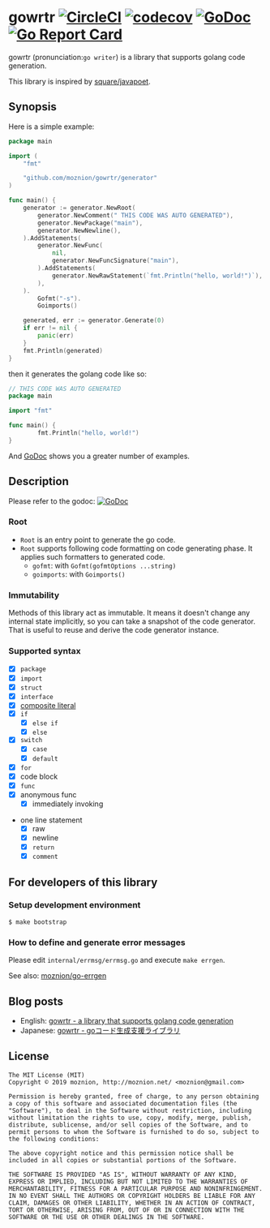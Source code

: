 gowrtr [![CircleCI](https://circleci.com/gh/moznion/gowrtr.svg?style=svg)](https://circleci.com/gh/moznion/gowrtr) [![codecov](https://codecov.io/gh/moznion/gowrtr/branch/master/graph/badge.svg)](https://codecov.io/gh/moznion/gowrtr) [![GoDoc](https://godoc.org/github.com/moznion/gowrtr/generator?status.svg)](https://godoc.org/github.com/moznion/gowrtr/generator) [![Go Report Card](https://goreportcard.com/badge/github.com/moznion/gowrtr)](https://goreportcard.com/report/github.com/moznion/gowrtr)
==

gowrtr (pronunciation:`go writer`) is a library that supports golang code generation.

This library is inspired by [square/javapoet](https://github.com/square/javapoet).

Synopsis
--

Here is a simple example:

```go
package main

import (
	"fmt"

	"github.com/moznion/gowrtr/generator"
)

func main() {
	generator := generator.NewRoot(
		generator.NewComment(" THIS CODE WAS AUTO GENERATED"),
		generator.NewPackage("main"),
		generator.NewNewline(),
	).AddStatements(
		generator.NewFunc(
			nil,
			generator.NewFuncSignature("main"),
		).AddStatements(
			generator.NewRawStatement(`fmt.Println("hello, world!")`),
		),
	).
		Gofmt("-s").
		Goimports()

	generated, err := generator.Generate(0)
	if err != nil {
		panic(err)
	}
	fmt.Println(generated)
}
```

then it generates the golang code like so:

```go
// THIS CODE WAS AUTO GENERATED
package main

import "fmt"

func main() {
        fmt.Println("hello, world!")
}
```

And [GoDoc](https://godoc.org/github.com/moznion/gowrtr/generator) shows you a greater number of examples.

Description
--

Please refer to the godoc: [![GoDoc](https://godoc.org/github.com/moznion/gowrtr/generator?status.svg)](https://godoc.org/github.com/moznion/gowrtr/generator)

### Root

- `Root` is an entry point to generate the go code.
- `Root` supports following code formatting on code generating phase. It applies such formatters to generated code.
  - `gofmt`: with `Gofmt(gofmtOptions ...string)`
  - `goimports`: with `Goimports()`

### Immutability

Methods of this library act as immutable. It means it doesn't change any internal state implicitly, so you can take a snapshot of the code generator. That is useful to reuse and derive the code generator instance.

### Supported syntax

- [x] `package`
- [x] `import`
- [x] `struct`
- [x] `interface`
- [x] [composite literal](https://golang.org/doc/effective_go.html#composite_literals)
- [x] `if`
  - [x] `else if`
  - [x] `else`
- [x] `switch`
  - [x] `case`
  - [x] `default`
- [x] `for`
- [x] code block
- [x] `func`
- [x] anonymous func
  - [x] immediately invoking
- one line statement
  - [x] raw
  - [x] newline
  - [x] `return`
  - [x] `comment`

For developers of this library
--

### Setup development environment

```
$ make bootstrap
```

### How to define and generate error messages

Please edit `internal/errmsg/errmsg.go` and execute `make errgen`.

See also: [moznion/go-errgen](https://github.com/moznion/go-errgen)

Blog posts
--

- English: [gowrtr - a library that supports golang code generation](https://moznion.hatenablog.jp/entry/2019/01/15/094236)
- Japanese: [gowrtr - goコード生成支援ライブラリ](https://moznion.hatenadiary.com/entry/2019/01/14/111719)

License
--

```
The MIT License (MIT)
Copyright © 2019 moznion, http://moznion.net/ <moznion@gmail.com>

Permission is hereby granted, free of charge, to any person obtaining a copy of this software and associated documentation files (the "Software"), to deal in the Software without restriction, including without limitation the rights to use, copy, modify, merge, publish, distribute, sublicense, and/or sell copies of the Software, and to permit persons to whom the Software is furnished to do so, subject to the following conditions:

The above copyright notice and this permission notice shall be included in all copies or substantial portions of the Software.

THE SOFTWARE IS PROVIDED "AS IS", WITHOUT WARRANTY OF ANY KIND, EXPRESS OR IMPLIED, INCLUDING BUT NOT LIMITED TO THE WARRANTIES OF MERCHANTABILITY, FITNESS FOR A PARTICULAR PURPOSE AND NONINFRINGEMENT. IN NO EVENT SHALL THE AUTHORS OR COPYRIGHT HOLDERS BE LIABLE FOR ANY CLAIM, DAMAGES OR OTHER LIABILITY, WHETHER IN AN ACTION OF CONTRACT, TORT OR OTHERWISE, ARISING FROM, OUT OF OR IN CONNECTION WITH THE SOFTWARE OR THE USE OR OTHER DEALINGS IN THE SOFTWARE.
```

